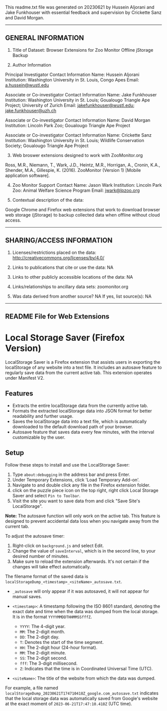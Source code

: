 This readme.txt file was generated on 20230621 by Hussein Aljorani and Jake Funkhouser with essential feedback and supervision by Crickette Sanz and David Morgan.


-------------------
GENERAL INFORMATION
-------------------


1. Title of Dataset: Browser Extensions for Zoo Monitor Offline jStorage Backup


2. Author Information


  Principal Investigator Contact Information
        Name: Hussein Aljorani 
	  Institution: Washington University in St. Louis, Congo Apes
	  Email: a.hussein@wustl.edu


  Associate or Co-investigator Contact Information
        Name: Jake Funkhouser
          Institution: Washington University in St. Louis; Goualougo Triangle Ape Project; University of Zurich
	  Email: jakefunkhouser@wustl.edu; jake.funkhouser@uzh.ch


  Associate or Co-investigator Contact Information
        Name: David Morgan
          Institution: Lincoln Park Zoo; Goualougo Triangle Ape Project


  Associate or Co-investigator Contact Information
        Name: Crickette Sanz
          Institution: Washington University in St. Louis; Wildlife Conservation Society; Goualougo Triangle Ape Project


3. Web broswer extensions designed to work with ZooMonitor.org 

Ross, M.R., Niemann, T., Wark, J.D., Heintz, M.R., Horrigan, A., Cronin, K.A., Shender, M.A., Gillespie, K. (2016). ZooMonitor (Version 1) [Mobile application software].


4. Zoo Monitor Support Contact
        Name: Jason Wark
          Institution: Lincoln Park Zoo: Animal Welfare Science Program
	  Email: jwark@lpzoo.org


5. Contextual description of the data: 

Google Chrome and Firefox web extensions that work to download browser web storage (jStorage) to backup collected data when offline without cloud access. 



--------------------------
SHARING/ACCESS INFORMATION
-------------------------- 


1. Licenses/restrictions placed on the data: http://creativecommons.org/licenses/by/4.0/


2. Links to publications that cite or use the data: NA


3. Links to other publicly accessible locations of the data: NA


4. Links/relationships to ancillary data sets: zoomonitor.org


5. Was data derived from another source? NA
           If yes, list source(s): NA



---------------------
README File for Web Extensions
---------------------


# Local Storage Saver (Firefox Version)

LocalStorage Saver is a Firefox extension that assists users in exporting the localStorage of any website into a text file.
It includes an autosave feature to regularly save data from the current active tab.
This extension operates under Manifest V2.

## Features

- Extracts the entire localStorage data from the currently active tab.
- Formats the extracted localStorage data into JSON format for better readability and further usage.
- Saves the localStorage data into a text file, which is automatically downloaded to the default download path of your browser.
- Autosave feature that saves data every few minutes, with the interval customizable by the user.

## Setup

Follow these steps to install and use the LocalStorage Saver:

1. Type `about:debugging` in the address bar and press Enter.
2. Under Temporary Extensions, click 'Load Temporary Add-on'.
3. Navigate to and double click any file in the Firefox extension folder.
4. click on the puzzle piece icon on the top right, right click Local Storage Saver and select `Pin to Toolbar`.
5. Visit the site you want to save data from and click "Save Site's LocalStorage".

**Note:** The autosave function will only work on the active tab.
This feature is designed to prevent accidental data loss when you navigate away from the current tab.

To adjust the autosave timer:

1. Right-click on `background.js` and select Edit.
2. Change the value of `saveInterval`, which is in the second line, to your desired number of minutes.
3. Make sure to reload the extension afterwards. It's not certain if the changes will take effect automatically.

The filename format of the saved data is `localStorageDump_<timestamp>_<siteName>_autosave.txt`. 

- `_autosave` will only appear if it was autosaved, it will not appear for manual saves.

- `<timestamp>`: A timestamp following the ISO 8601 standard, denoting the exact date and time when the data was dumped from the local storage. 
	It is in the format `YYYYMMDDTHHMMSSfffZ`.
    - `YYYY`: The 4-digit year.
    - `MM`: The 2-digit month.
    - `DD`: The 2-digit day.
    - `T`: Denotes the start of the time segment.
    - `HH`: The 2-digit hour (24-hour format).
    - `MM`: The 2-digit minute.
    - `SS`: The 2-digit second.
    - `fff`: The 3-digit millisecond.
    - `Z`: Indicates that the time is in Coordinated Universal Time (UTC).
	
- `<siteName>`: The title of the website from which the data was dumped.

For example, a file named `localStorageDump_20230621T174710418Z_google.com_autosave.txt` 
indicates that the local storage data was automatically saved from Google's website at the exact moment of `2023-06-21T17:47:10.418Z` (UTC time).

